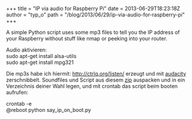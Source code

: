 +++
title = "IP via audio for Raspberry Pi"
date = 2013-06-29T18:23:18Z
author = "typ_o"
path = "/blog/2013/06/29/ip-via-audio-for-raspberry-pi"
+++
  
  
A simple Python script uses some mp3 files to tell you the IP address of
your Raspberry without stuff like nmap or peeking into your router.  
  
Audio aktivieren:  
sudo apt-get install alsa-utils  
sudo apt-get install mpg321

Die mp3s habe ich hiermit: <http://ctrlq.org/listen/> erzeugt und mit
[audacity](http://audacity.sourceforge.net/?lang=de) zerschnibbelt.
Soundfiles und Script aus diesem
[zip](https://flipdot.org/blog/uploads/Raspberry_sagt_IP.zip "Raspberry_sagt_IP.zip")
auspacken und in ein Verzeichnis deiner Wahl legen, und mit crontab das
script beim booten aufrufen:  
  
crontab -e  
@reboot python say\_ip\_on\_boot.py
